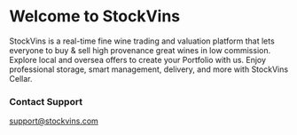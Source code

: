 # Welcome to StockVins

StockVins is a real-time fine wine trading and valuation platform that lets everyone to buy & sell high provenance great wines in low commission. Explore local and oversea offers to create your Portfolio with us. Enjoy professional storage, smart management, delivery, and more with StockVins Cellar.

### **Contact Support**

support@stockvins.com
